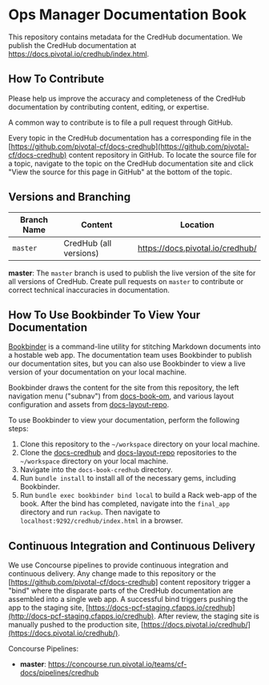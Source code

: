 # Ops Manager Documentation Book

This repository contains metadata for the CredHub documentation. We publish the CredHub documentation at
https://docs.pivotal.io/credhub/index.html.

## How To Contribute

Please help us improve the accuracy and completeness of the CredHub documentation by contributing content, editing,
or expertise.

A common way to contribute is to file a pull request through GitHub.

Every topic in the CredHub documentation has a corresponding file in the
[https://github.com/pivotal-cf/docs-credhub](https://github.com/pivotal-cf/docs-credhub) content repository in
GitHub. To locate the source file for a topic, navigate to the topic on the CredHub documentation site and click
"View the source for this page in GitHub" at the bottom of the topic.

## Versions and Branching

| **Branch Name** | **Content** | **Location** |
|-----------------|-------------|--------------|
| `master` | CredHub (all versions)  | https://docs.pivotal.io/credhub/ |


**master**: The `master` branch is used to publish the live version of the site for all versions of CredHub. Create
pull requests on `master` to contribute or correct technical inaccuracies in 
documentation.

## How To Use Bookbinder To View Your Documentation

[Bookbinder](https://github.com/pivotal-cf/bookbinder/blob/master/README.md) is a command-line
utility for stitching Markdown documents into a hostable web app. The documentation team uses
Bookbinder to publish our documentation sites, but you can also use Bookbinder to view a live
version of your documentation on your local machine.

Bookbinder draws the content for the site from this repository, the left navigation menu ("subnav")
from [docs-book-om](https://github.com/pivotal-cf/docs-book-om), and various layout
configuration and assets from [docs-layout-repo](https://github.com/pivotal-cf/docs-layout-repo).

To use Bookbinder to view your documentation, perform the following steps:

1. Clone this repository to the `~/workspace` directory on your local machine.
1. Clone the [docs-credhub](https://github.com/pivotal-cf/docs-credhub) and
[docs-layout-repo](https://github.com/pivotal-cf/docs-layout-repo) repositories to the `~/workspace` directory on your
local machine.
1. Navigate into the `docs-book-credhub` directory.
1. Run `bundle install` to install all of the necessary gems, including Bookbinder.
1. Run `bundle exec bookbinder bind local` to build a Rack web-app of the book. After the bind has completed, navigate
into the `final_app` directory and run `rackup`. Then navigate to `localhost:9292/credhub/index.html` in a
browser.

## Continuous Integration and Continuous Delivery

We use Concourse pipelines to provide continuous integration and continuous delivery. Any change made to this repository
or the [https://github.com/pivotal-cf/docs-credhub] content repository trigger a "bind" where the disparate parts of
the CredHub documentation are assembled into a single web app. A successful bind triggers pushing the app to the
staging site,
[https://docs-pcf-staging.cfapps.io/credhub](http://docs-pcf-staging.cfapps.io/credhub). After
review, the staging site is manually pushed to the production site,
[https://docs.pivotal.io/credhub/](https://docs.pivotal.io/credhub/).

Concourse Pipelines:

* **master**: https://concourse.run.pivotal.io/teams/cf-docs/pipelines/credhub
